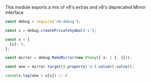 This module exports a mix of v8's extras and v8's deprecated Mirror interface

```js
const debug = require('v8-debug');

const s = debug.createPrivateSymbol('s');

const x = {
  [s]: 5,
};

const mirror = debug.MakeMirror(new Proxy({ a: 1 }, {}));

const one = mirror.target().property('a').value().value();

console.log(one + x[s]) // 6
```
